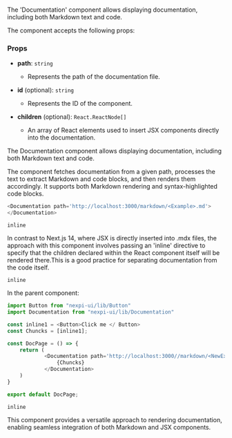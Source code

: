 # <Documentation>

The 'Documentation' component allows displaying documentation, including both Markdown text and code.

The component accepts the following props:

### Props

- **path**: `string`
  - Represents the path of the documentation file.

- **id** (optional): `string`
  - Represents the ID of the component.

- **children** (optional): `React.ReactNode[]`
  - An array of React elements used to insert JSX components directly into the documentation.

The Documentation component allows displaying documentation, including both Markdown text and code. 

The component fetches documentation from a given path, processes the text to extract Markdown and code blocks, and then renders them accordingly. It supports both Markdown rendering and syntax-highlighted code blocks. 

```javascript 
<Documentation path='http://localhost:3000/markdown/<Example>.md'>
</Documentation>
```

```inline```

In contrast to Next.js 14, where JSX is directly inserted into .mdx files, the approach with this component involves passing an 'inline' directive to specify that the children declared within the React component itself will be rendered there.This is a good practice for separating documentation from the code itself.


```inline```

In the parent component:

```javascript
import Button from "nexpi-ui/lib/Button"
import Documentation from "nexpi-ui/lib/Documentation"

const inline1 = <Button>Click me </ Button>
const Chuncks = [inline1];

const DocPage = () => {
    return (
            <Documentation path='http://localhost:3000//markdown/<NewExample>.md' >
                {Chuncks}
            </Documentation>
    )
}

export default DocPage;
```

```inline```





This component provides a versatile approach to rendering documentation, enabling seamless integration of both Markdown and JSX components.